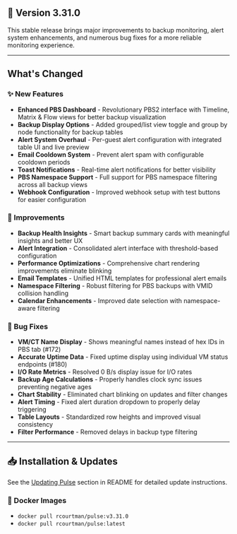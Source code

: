 ## 🎉 Version 3.31.0

This stable release brings major improvements to backup monitoring, alert system enhancements, and numerous bug fixes for a more reliable monitoring experience.

---

## What's Changed

### ✨ New Features
- **Enhanced PBS Dashboard** - Revolutionary PBS2 interface with Timeline, Matrix & Flow views for better backup visualization
- **Backup Display Options** - Added grouped/list view toggle and group by node functionality for backup tables
- **Alert System Overhaul** - Per-guest alert configuration with integrated table UI and live preview
- **Email Cooldown System** - Prevent alert spam with configurable cooldown periods
- **Toast Notifications** - Real-time alert notifications for better visibility
- **PBS Namespace Support** - Full support for PBS namespace filtering across all backup views
- **Webhook Configuration** - Improved webhook setup with test buttons for easier configuration

### 🚀 Improvements  
- **Backup Health Insights** - Smart backup summary cards with meaningful insights and better UX
- **Alert Integration** - Consolidated alert interface with threshold-based configuration
- **Performance Optimizations** - Comprehensive chart rendering improvements eliminate blinking
- **Email Templates** - Unified HTML templates for professional alert emails
- **Namespace Filtering** - Robust filtering for PBS backups with VMID collision handling
- **Calendar Enhancements** - Improved date selection with namespace-aware filtering

### 🐛 Bug Fixes
- **VM/CT Name Display** - Shows meaningful names instead of hex IDs in PBS tab (#172)
- **Accurate Uptime Data** - Fixed uptime display using individual VM status endpoints (#180)
- **I/O Rate Metrics** - Resolved 0 B/s display issue for I/O rates
- **Backup Age Calculations** - Properly handles clock sync issues preventing negative ages
- **Chart Stability** - Eliminated chart blinking on updates and filter changes
- **Alert Timing** - Fixed alert duration dropdown to properly delay triggering
- **Table Layouts** - Standardized row heights and improved visual consistency
- **Filter Performance** - Removed delays in backup type filtering

---

## 📥 Installation & Updates

See the [Updating Pulse](https://github.com/rcourtman/Pulse#-updating-pulse) section in README for detailed update instructions.

### 🐳 Docker Images
- `docker pull rcourtman/pulse:v3.31.0`
- `docker pull rcourtman/pulse:latest`